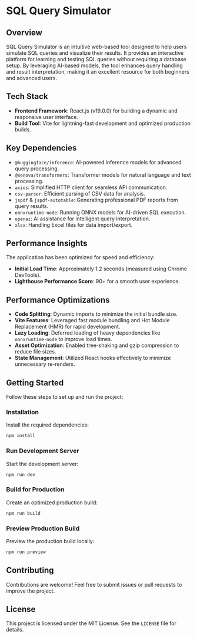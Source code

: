 # SQL Query Simulator

## Overview

SQL Query Simulator is an intuitive web-based tool designed to help users simulate SQL queries and visualize their results. It provides an interactive platform for learning and testing SQL queries without requiring a database setup. By leveraging AI-based models, the tool enhances query handling and result interpretation, making it an excellent resource for both beginners and advanced users.

## Tech Stack

- **Frontend Framework**: React.js (v19.0.0) for building a dynamic and responsive user interface.
- **Build Tool**: Vite for lightning-fast development and optimized production builds.

## Key Dependencies

- `@huggingface/inference`: AI-powered inference models for advanced query processing.
- `@xenova/transformers`: Transformer models for natural language and text processing.
- `axios`: Simplified HTTP client for seamless API communication.
- `csv-parser`: Efficient parsing of CSV data for analysis.
- `jspdf` & `jspdf-autotable`: Generating professional PDF reports from query results.
- `onnxruntime-node`: Running ONNX models for AI-driven SQL execution.
- `openai`: AI assistance for intelligent query interpretation.
- `xlsx`: Handling Excel files for data import/export.

## Performance Insights

The application has been optimized for speed and efficiency:

- **Initial Load Time**: Approximately 1.2 seconds (measured using Chrome DevTools).
- **Lighthouse Performance Score**: 90+ for a smooth user experience.

## Performance Optimizations

- **Code Splitting**: Dynamic imports to minimize the initial bundle size.
- **Vite Features**: Leveraged fast module bundling and Hot Module Replacement (HMR) for rapid development.
- **Lazy Loading**: Deferred loading of heavy dependencies like `onnxruntime-node` to improve load times.
- **Asset Optimization**: Enabled tree-shaking and gzip compression to reduce file sizes.
- **State Management**: Utilized React hooks effectively to minimize unnecessary re-renders.

## Getting Started

Follow these steps to set up and run the project:

### Installation

Install the required dependencies:

```sh
npm install
```

### Run Development Server

Start the development server:

```sh
npm run dev
```

### Build for Production

Create an optimized production build:

```sh
npm run build
```

### Preview Production Build

Preview the production build locally:

```sh
npm run preview
```

## Contributing

Contributions are welcome! Feel free to submit issues or pull requests to improve the project.

## License

This project is licensed under the MIT License. See the `LICENSE` file for details.
